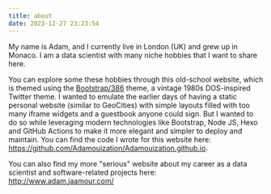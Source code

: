 ```yaml
---
title: about
date: 2023-12-27 23:23:54
---
```


My name is Adam, and I currently live in London (UK) and grew up in Monaco. I am a data scientist with many niche hobbies that I want to share here. 

You can explore some these hobbies through this old-school website, which is themed using the <a href="https://github.com/kristopolous/BOOTSTRA.386" target="_blank">Bootstrap/386</a> theme, a vintage 1980s DOS-inspired Twitter theme. I wanted to emulate the earlier days of having a static personal website (similar to GeoCities) with simple layouts filled with too many iframe widgets and a guestbook anyone could sign. But I wanted to do so while leveraging modern technologies like Bootstrap, Node JS, Hexo and GitHub Actions to make it more elegant and simpler to deploy and maintain. You can find the code I wrote for this website here: https://github.com/Adamouization/Adamouization.github.io.

You can also find my more "serious" website about my career as a data scientist and software-related projects here: http://www.adam.jaamour.com/
